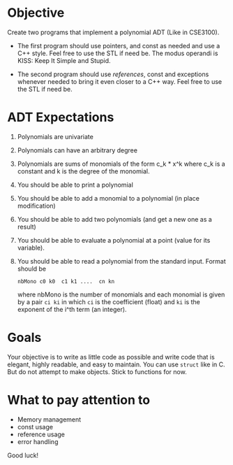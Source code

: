 # Objective

Create two programs that implement a polynomial ADT (Like in CSE3100).

- The first program should use pointers, and const as needed and use 
  a C++ style. Feel free to use the STL if need be. The modus operandi
  is KISS: Keep It Simple and Stupid. 

- The second program should use _references_, const and exceptions
  whenever needed to bring it even closer to a C++ way. Feel free to
  use the STL if need be.
  
# ADT Expectations

1. Polynomials are univariate
2. Polynomials can have an arbitrary degree
3. Polynomials are sums of monomials of the form c_k * x^k where c_k
   is a constant and k is the degree of the monomial.
4. You should be able to print a polynomial
5. You should be able to add a monomial to a polynomial (in place modification)
6. You should be able to add two polynomials (and get a new one as a
   result)
7. You should be able to evaluate a polynomial at a point (value for
   its variable). 
8. You should be able to read a polynomial from the standard
   input. Format should be


   `
   nbMono c0 k0  c1 k1 ....  cn kn
   `


     where nbMono is the number of monomials and each monomial is given
   by a pair `ci ki` in which `ci` is the coefficient (float) and `ki`
   is the exponent of the i^th term (an integer). 
   
# Goals

Your objective is to write as little code as possible and write code
that is elegant, highly readable, and easy to maintain. You can use
`struct` like in C. But do not attempt to make objects. Stick to
functions for now. 

# What to pay attention to

- Memory management
- const usage
- reference usage
- error handling

Good luck!



